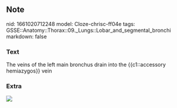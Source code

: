 ## Note
nid: 1661020712248
model: Cloze-chrisc-ff04e
tags: GSSE::Anatomy::Thorax::09._Lungs::Lobar_and_segmental_bronchi
markdown: false

### Text
<div class="toggle">
  The veins of the left main bronchus drain into the
  {{c1::accessory hemiazygos}} vein
</div>

### Extra
<img src="bronchial-venous-drainage-bronchial-circulation.jpg">
